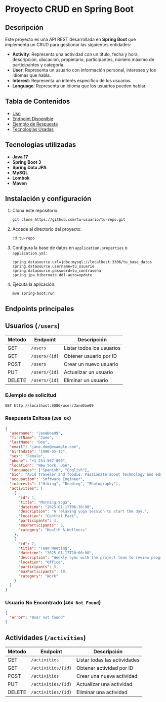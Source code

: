 
# Proyecto CRUD en Spring Boot

## Descripción

Este proyecto es una API REST desarrollada en **Spring Boot** que implementa un CRUD para gestionar las siguientes entidades:

- **Activity**: Representa una actividad con un título, fecha y hora, descripción, ubicación, propietario, participantes, número máximo de participantes y categoría.
- **User**: Representa un usuario con información personal, intereses y los idiomas que habla.
- **Interest**: Representa un interés específico de los usuarios.
- **Language**: Representa un idioma que los usuarios pueden hablar.

## Tabla de Contenidos
- [Uso](#uso)
- [Endpoint Disponible](#endpoint-disponible)
- [Ejemplo de Respuesta](#ejemplo-de-respuesta)
- [Tecnologías Usadas](#tecnologías-usadas)
## Tecnologías utilizadas

- **Java 17**
- **Spring Boot 3**
- **Spring Data JPA**
- **MySQL** 
- **Lombok**
- **Maven**
## Instalación y configuración

1. Clona este repositorio:
   ```sh
   git clone https://github.com/tu-usuario/tu-repo.git
   ```
2. Accede al directorio del proyecto:
   ```sh
   cd tu-repo
   ```
3. Configura la base de datos en `application.properties` o `application.yml`:
   ```properties
   spring.datasource.url=jdbc:mysql://localhost:3306/tu_base_datos
   spring.datasource.username=tu_usuario
   spring.datasource.password=tu_contraseña
   spring.jpa.hibernate.ddl-auto=update
   ```
4. Ejecuta la aplicación:
   ```sh
   mvn spring-boot:run
   ```

## Endpoints principales

## Usuarios (`/users`)

| Método | Endpoint      | Descripción               |
| ------ | ------------- | ------------------------- |
| GET    | `/users`      | Listar todos los usuarios |
| GET    | `/users/{id}` | Obtener usuario por ID    |
| POST   | `/users`      | Crear un nuevo usuario    |
| PUT    | `/users/{id}` | Actualizar un usuario     |
| DELETE | `/users/{id}` | Eliminar un usuario       |


###  EJemplo de solicitud

```bash
GET http://localhost:8080/user/JaneDoe09
```

### Respuesta Exitosa (`200 OK`)

```json
{
  "username": "JaneDoe09",
  "firstName": "Jane",
  "lastName": "Doe",
  "email": "jane.doe@example.com",
  "birthdate": "1990-05-15",
  "sex": "Female",
  "phone": "+1-234-567-890",
  "location": "New York, USA",
  "languages": ["Spanish", "English"],
  "bio": "Avid traveler and foodie. Passionate about technology and education.",
  "occupation": "Software Engineer",
  "interests": ["Hiking", "Reading", "Photography"],
  "activities": [
    {
      "id": 1,
      "title": "Morning Yoga",
      "datetime": "2025-01-17T06:30:00",
      "description": "A relaxing yoga session to start the day.",
      "location": "Central Park",
      "participants": 3,
      "maxParticipants": 8,
      "category": "Health & Wellness"
    },
    {
      "id": 2,
      "title": "Team Meeting",
      "datetime": "2025-01-17T10:00:00",
      "description": "Weekly sync with the project team to review progress.",
      "location": "Office",
      "participants": 5,
      "maxParticipants": 10,
      "category": "Work"
    }
  ]
}
```

### Usuario No Encontrado (`404 Not Found`)

```json
{
  "error": "User not found"
}
```

## Actividades (`/activities`)

| Método | Endpoint           | Descripción                  |
| ------ | ------------------ | ---------------------------- |
| GET    | `/activities`      | Listar todas las actividades |
| GET    | `/activities/{id}` | Obtener actividad por ID     |
| POST   | `/activities`      | Crear una nueva actividad    |
| PUT    | `/activities/{id}` | Actualizar una actividad     |
| DELETE | `/activities/{id}` | Eliminar una actividad       |









